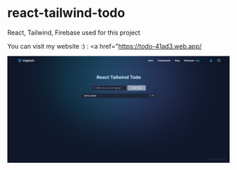 # react-tailwind-todo
React, Tailwind, Firebase used for this project

You can visit my website :) : <a href="https://todo-41ad3.web.app/</a>

![](https://github.com/tolgazorlu/react-tailwind-todo/blob/main/todo.gif)
